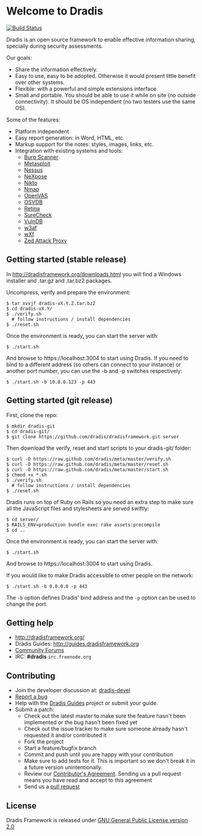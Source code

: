 Welcome to Dradis
=================

[![Build Status](https://secure.travis-ci.org/dradis/dradisframework.png)](https://secure.travis-ci.org/dradis/dradisframework)

Dradis is an open source framework to enable effective information sharing, 
specially during security assessments.

Our goals:

* Share the information effectively.
* Easy to use, easy to be adopted. Otherwise it would present little benefit over other systems.
* Flexible: with a powerful and simple extensions interface. 
* Small and portable. You should be able to use it while on site (no outside connectivity). It should be OS independent (no two testers use the same OS).

Some of the features:

* Platform independent
* Easy report generation: in Word, HTML, etc.
* Markup support for the notes: styles, images, links, etc. 
* Integration with existing systems and tools:
  * [Burp Scanner](http://portswigger.net/burp/scanner.html)
  * [Metasploit](http://www.metasploit.com/)
  * [Nessus](http://www.nessus.org/products/nessus)
  * [NeXpose](http://www.rapid7.com/products/nexpose-community-edition.jsp)
  * [Nikto](http://cirt.net/nikto2)
  * [Nmap](http://nmap.org)
  * [OpenVAS](http://www.openvas.org/)
  * [OSVDB](http://osvdb.org)
  * [Retina](http://www.eeye.com/products/retina/retina-network-scanner)
  * [SureCheck](http://www.wildcroftsecurity.com/)
  * [VulnDB](http://vulndbhq.com)
  * [w3af](http://w3af.sourceforge.net/)
  * [wXf](https://github.com/WebExploitationFramework/wXf)
  * [Zed Attack Proxy](https://www.owasp.org/index.php/OWASP_Zed_Attack_Proxy_Project)


Getting started (stable release)
--------------------------------

In http://dradisframework.org/downloads.html you will find a Windows installer
and .tar.gz and .tar.bz2 packages.

Uncompress, verify and prepare the environment:

    $ tar xvvjf dradis-vX.Y.Z.tar.bz2
    $ cd dradis-vX.Y/
    $ ./verify.sh
      # follow instructions / install dependencies
    $ ./reset.sh

Once the environment is ready, you can start the server with:

    $ ./start.sh

And browse to https://localhost:3004 to start using Dradis. If you need to bind
to a different address (so others can connect to your instance) or another port
number, you can use the -b and -p switches respectively:

    $ ./start.sh -b 10.0.0.123 -p 443


Getting started (git release)
-----------------------------

First, clone the repo:

    $ mkdir dradis-git
    $ cd dradis-git/
    $ git clone https://github.com/dradis/dradisframework.git server

Then download the verify, reset and start scripts to your dradis-git/ folder:

    $ curl -O https://raw.github.com/dradis/meta/master/verify.sh
    $ curl -O https://raw.github.com/dradis/meta/master/reset.sh
    $ curl -O https://raw.github.com/dradis/meta/master/start.sh
    $ chmod +x *.sh
    $ ./verify.sh
      # follow instructions / install dependencies
    $ ./reset.sh

Dradis runs on top of Ruby on Rails so you need an extra step to make sure all
the JavaScript files and stylesheets are served swiftly:

    $ cd server/
    $ RAILS_ENV=production bundle exec rake assets:precompile
    $ cd ..

Once the environment is ready, you can start the server with:

    $ ./start.sh

And browse to https://localhost:3004 to start using Dradis.

If you would like to make Dradis accessible to other people on the network:

    $ ./start.sh -b 0.0.0.0 -p 443

The `-b` option defines Dradis' bind address and the `-p` option can be used to change the port.


Getting help
------------

* http://dradisframework.org/
* Dradis Guides: http://guides.dradisframework.org
* [Community Forums](http://dradisframework.org/community/)
* IRC: **#dradis** `irc.freenode.org`


Contributing
------------

* Join the developer discussion at: [dradis-devel](https://lists.sourceforge.net/mailman/listinfo/dradis-devel)
* [Report a bug](https://github.com/dradis/dradisframework/issues)
* Help with the [Dradis Guides](https://github.com/dradis/dradisguides) project or submit your guide.
* Submit a patch:
  * Check out the latest master to make sure the feature hasn't been implemented or the bug hasn't been fixed yet
  * Check out the issue tracker to make sure someone already hasn't requested it and/or contributed it
  * Fork the project
  * Start a feature/bugfix branch
  * Commit and push until you are happy with your contribution
  * Make sure to add tests for it. This is important so we don't break it in a future version unintentionally.
  * Review our [Contributor's Agreement](https://github.com/dradis/dradisframework/wiki/Contributor%27s-agreement). Sending us a pull request means you have read and accept to this agreement
  * Send us a [pull request](http://help.github.com/pull-requests/)


License
-------

Dradis Framework is released under [GNU General Public License version 2.0](http://www.gnu.org/licenses/old-licenses/gpl-2.0.html)
